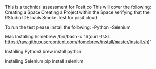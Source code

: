 This is a technical assessment for Posit.co
This will cover the following:
Creating a Space
Creating a Project within the Space
Verifying that the RStudio IDE loads
Smoke Test for posit.cloud

To run the test please install the following:
-Python
-Selenium

Mac
Installing homebrew
/bin/bash -c "$(curl -fsSL https://raw.githubusercontent.com/Homebrew/install/master/install.sh)"

Installing Python3
brew install python

Installing Selenium
pip install selenium





